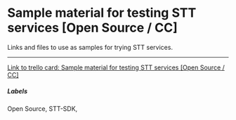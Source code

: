 # Sample material for testing STT services [Open Source / CC]

Links and files to use as samples for trying STT services.



---

[Link to trello card: Sample material for testing STT services [Open Source / CC]](https://trello.com/c/feER9vZU)

##### Labels

Open Source, STT-SDK, 